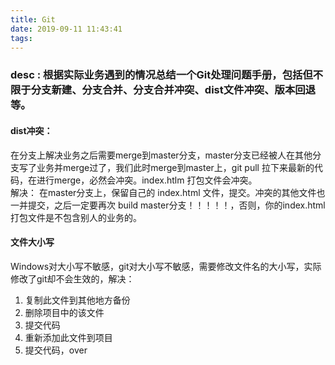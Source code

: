 ```yaml
---
title: Git 
date: 2019-09-11 11:43:41
tags:
---
```


### desc : 根据实际业务遇到的情况总结一个Git处理问题手册，包括但不限于分支新建、分支合并、分支合并冲突、dist文件冲突、版本回退等。

#### dist冲突：
在分支上解决业务之后需要merge到master分支，master分支已经被人在其他分支写了业务并merge过了，我们此时merge到master上，git pull 拉下来最新的代码，在进行merge，必然会冲突。index.htlm 打包文件会冲突。  
解决： 在master分支上，保留自己的 index.html 文件，提交。冲突的其他文件也一并提交，之后一定要再次 build master分支！！！！！，否则，你的index.html 打包文件是不包含别人的业务的。


#### 文件大小写
Windows对大小写不敏感，git对大小写不敏感，需要修改文件名的大小写，实际修改了git却不会生效的，解决：  
1. 复制此文件到其他地方备份
2. 删除项目中的该文件
3. 提交代码
4. 重新添加此文件到项目
5. 提交代码，over

